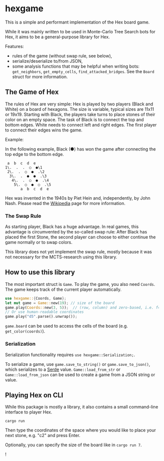 # hexgame

This is a simple and performant implementation of the Hex board game.

While it was mainly written to be used in Monte-Carlo Tree Search bots for Hex, it aims to be a general-purpose library for Hex.

Features:

* rules of the game (without swap rule, see below),
* serialize/deserialize to/from JSON,
* some analysis functions that may be helpful when writing bots: `get_neighbors`, `get_empty_cells`, `find_attacked_bridges`. See the `Board` struct for more information.

## The Game of Hex

The rules of Hex are very simple: Hex is played by two players (Black and White) on a board of hexagons. The size is variable, typical sizes are 11x11 or 19x19.
Starting with Black, the players take turns to place stones of their color on an empty space. The task of Black is to connect the top and bottom edges.
White needs to connect left and right edges. The first player to connect their edges wins the game.

Example:

In the following example, Black (●) has won the game after connecting the top edge to the bottom edge.
```
 a  b  c  d  e
1\.  .  .  ○  ●\1
 2\.  .  ○  ●  .\2
  3\.  .  ●  ●  .\3
   4\.  .  ○  ●  .\4
    5\.  ○  ●  ○  .\5
       a  b  c  d  e
```

Hex was invented in the 1940s by Piet Hein and, independently, by John Nash. Please read the [Wikipedia](https://en.wikipedia.org/wiki/Hex_(board_game)) page for more information.

### The Swap Rule

As starting player, Black has a huge advantage. In real games, this advantage is circumvented by the so-called swap rule: After Black has placed the first Stone, the second player can choose to either continue the game normally or to swap colors.

This library does not yet implement the swap rule, mostly because it was not necessary for the MCTS-research using this library.

## How to use this library

The most important struct is `Game`. To play the game, you also need `Coords`. The game keeps track of the current player automatically.
```rust
use hexgame::{Coords, Game};
let mut game = Game::new(19); // size of the board
game.play(Coords::new(3, 5));  // (row, column) and zero-based, i.e. f4
// Or use human-readable coordinates
game.play("d5".parse().unwrap());
```

`game.board` can be used to access the cells of the board (e.g. `get_color(coords)`).

### Serialization

Serialization functionality requires `use hexgame::Serialization;`.

To serialize a game, use `game.save_to_string()` or `game.save_to_json()`, which serializes to a [Serde](https://serde.rs/) value.
`Game::load_from_str` or `Game::load_from_json` can be used to create a game from a JSON string or value.

## Playing Hex on CLI

While this package is mostly a library, it also contains a small command-line interface to player Hex.
```
cargo run
```
Then type the coordinates of the space where you would like to place your next stone, e.g. "c2" and press Enter.

Optionally, you can specify the size of the board like in `cargo run 7`.

!

